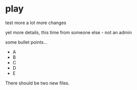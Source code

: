 # play
test
more
a lot more changes

yet more details, this time from someone else - not an admin

some bullet points...  
- A  
- B  
- C  
- D  
- E  

There should be two new files.
